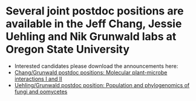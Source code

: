 # Several joint postdoc positions are available in the Jeff Chang, Jessie Uehling and Nik Grunwald labs at Oregon State University

- Interested candidates please download the announcements here:
- [Chang/Grunwald postdoc  positions: Molecular plant-microbe interactions I and II](https://github.com/grunwald/postdocs/blob/main)
- [Uehling/Grunwald postdoc  position: Population and phylogenomics of fungi and oomycetes](https://github.com/grunwald/postdocs/blob/main/PDs_ad_Uehling-Grunwald-2023.pdf)

